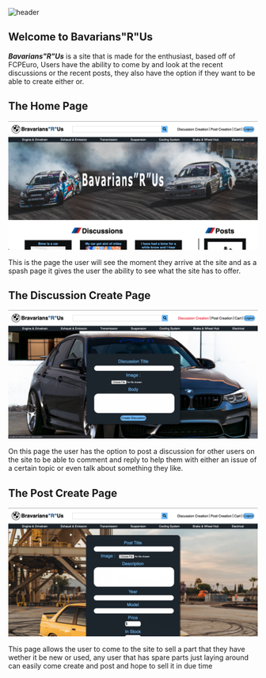 ![header](https://github.com/Bergan404/Bavarians-R-Us/blob/main/imagesForWiki/bmw-banner12.png)

## Welcome to Bavarians"R"Us
***Bavarians"R"Us*** is a site that is made for the enthusiast, based off of FCPEuro, Users have the ability to come by and look at the recent discussions or the recent posts, they also have the option if they want to be able to create either or.

## The Home Page
![homepage](https://github.com/Bergan404/Bavarians-R-Us/blob/main/imagesForWiki/Screen%20Shot%202021-05-12%20at%2011.29.14%20AM.png)

This is the page the user will see the moment they arrive at the site and as a spash page it gives the user the ability to see what the site has to offer.

## The Discussion Create Page
![discussion_create](https://github.com/Bergan404/Bavarians-R-Us/blob/main/imagesForWiki/Screen%20Shot%202021-05-12%20at%2011.29.22%20AM.png)

On this page the user has the option to post a discussion for other users on the site to be able to comment and reply to help them with either an issue of a certain topic or even talk about something they like.

## The Post Create Page
![post_create](https://github.com/Bergan404/Bavarians-R-Us/blob/main/imagesForWiki/Screen%20Shot%202021-05-12%20at%2011.29.33%20AM.png)

This page allows the user to come to the site to sell a part that they have wether it be new or used, any user that has spare parts just laying around can easily come create and post and hope to sell it in due time
